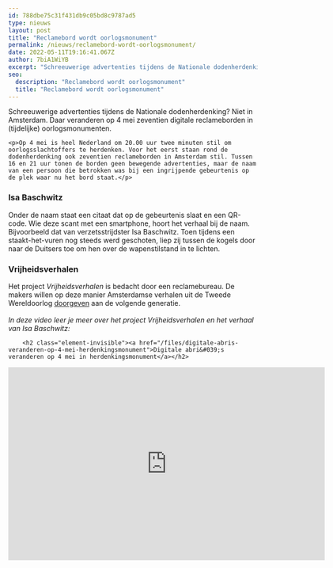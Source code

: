 ```yaml
---
id: 788dbe75c31f431db9c05bd8c9787ad5
type: nieuws
layout: post
title: "Reclamebord wordt oorlogsmonument"
permalink: /nieuws/reclamebord-wordt-oorlogsmonument/
date: 2022-05-11T19:16:41.067Z
author: 7biA1WiYB
excerpt: "Schreeuwerige advertenties tijdens de Nationale dodenherdenking? Niet in Amsterdam. Daar veranderen op 4 mei zeventien digitale reclameborden in (tijdelijke) oorlogsmonumenten.  "
seo:
  description: "Reclamebord wordt oorlogsmonument"
  title: "Reclamebord wordt oorlogsmonument"
---
```

Schreeuwerige advertenties tijdens de Nationale dodenherdenking? Niet in Amsterdam. Daar veranderen op 4 mei zeventien digitale reclameborden in (tijdelijke) oorlogsmonumenten.  

    <p>Op 4 mei is heel Nederland om 20.00 uur twee minuten stil om oorlogsslachtoffers te herdenken. Voor het eerst staan rond de dodenherdenking ook zeventien reclameborden in Amsterdam stil. Tussen 16 en 21 uur tonen de borden geen bewegende advertenties, maar de naam van een persoon die betrokken was bij een ingrijpende gebeurtenis op de plek waar nu het bord staat.</p>
<h3>Isa Baschwitz</h3>
<p>Onder de naam staat een citaat dat op de gebeurtenis slaat en een QR-code. Wie deze scant met een smartphone, hoort het verhaal bij de naam. Bijvoorbeeld dat van verzetsstrijdster Isa Baschwitz. Toen tijdens een staakt-het-vuren nog steeds werd geschoten, liep zij tussen de kogels door naar de Duitsers toe om hen over de wapenstilstand in te lichten.</p>
<h3>Vrijheidsverhalen</h3>
<p>Het project <em>Vrijheidsverhalen</em> is bedacht door een reclamebureau. De makers willen op deze manier Amsterdamse verhalen uit de Tweede Wereldoorlog <a href="https://www.4en5meiamsterdam.nl/nl/page/18140/digitale-abri%E2%80%99s-veranderen-in-herdenkingsmonument%E2%80%A8" target="_blank">doorgeven</a> aan de volgende generatie.<br><br><em>In deze video leer je meer over het project Vrijheidsverhalen en het verhaal van Isa Baschwitz:</em><br><div class="media media-element-container media-default"><div id="file-537055" class="file file-video file-video-youtube">

        <h2 class="element-invisible"><a href="/files/digitale-abris-veranderen-op-4-mei-herdenkingsmonument">Digitale abri&#039;s veranderen op 4 mei in herdenkingsmonument</a></h2>
    
  
  <div class="content">
    <div class="media-youtube-video media-element file-default media-youtube-1">
  <iframe class="media-youtube-player" width="640" height="390" title="Digitale abri&#039;s veranderen op 4 mei in herdenkingsmonument" src="https://www.youtube.com/embed/JzVfORZ0SRQ?wmode=opaque&controls=" name="Digitale abri&#039;s veranderen op 4 mei in herdenkingsmonument" frameborder="0" allowfullscreen="">Video van Digitale abri&amp;#039;s veranderen op 4 mei in herdenkingsmonument</iframe>
</div>
  </div>

  
</div>
</div>  
